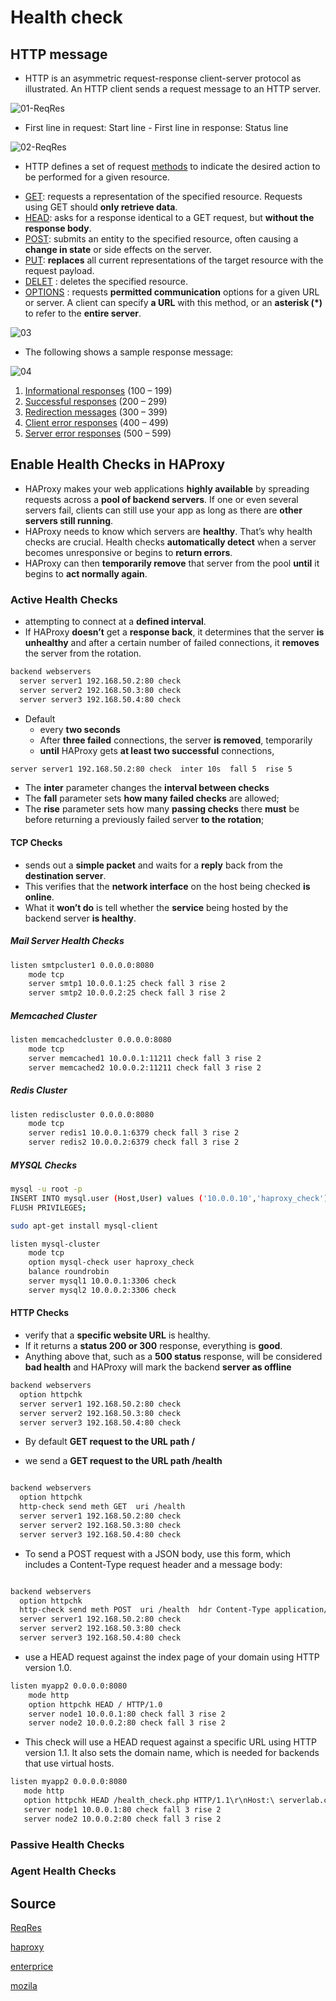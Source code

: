 # Health check

## HTTP message

* HTTP is an asymmetric request-response client-server protocol as illustrated.  An HTTP client sends a request message to an HTTP server.

![01-ReqRes](https://github.com/hojat-gazestani/DevOps/blob/main/haproxy/pictures/03-HAProxy/01-healthCheck/01-ReqRes.png)

* First line in request: Start line - First line in response: Status line

![02-ReqRes](https://github.com/hojat-gazestani/DevOps/blob/main/haproxy/pictures/03-HAProxy/01-healthCheck/02-ResResHead.png)

* HTTP defines a set of request [methods](https://developer.mozilla.org/en-US/docs/Web/HTTP/Methods) to indicate the desired action to be performed for a given resource.

- [GET](https://developer.mozilla.org/en-US/docs/Web/HTTP/Methods/GET): requests a representation of the specified resource. Requests using GET should __only retrieve data__.
- [HEAD](https://developer.mozilla.org/en-US/docs/Web/HTTP/Methods/HEAD): asks for a response identical to a GET request, but __without the response body__.
- [POST](https://developer.mozilla.org/en-US/docs/Web/HTTP/Methods/POST): submits an entity to the specified resource, often causing a __change in state__ or side effects on the server.
- [PUT](https://developer.mozilla.org/en-US/docs/Web/HTTP/Methods/PUT): __replaces__ all current representations of the target resource with the request payload.
- [DELET](https://developer.mozilla.org/en-US/docs/Web/HTTP/Methods/DELETE) : deletes the specified resource.
- [OPTIONS](https://developer.mozilla.org/en-US/docs/Web/HTTP/Methods/OPTIONS) : requests __permitted communication__ options for a given URL or server. A client can specify __a URL__ with this method, or an __asterisk (*)__ to refer to the __entire server__.

![03](https://github.com/hojat-gazestani/DevOps/blob/main/haproxy/pictures/03-HAProxy/01-healthCheck/03-ReqMess.png)


* The following shows a sample response message:

![04](https://github.com/hojat-gazestani/DevOps/blob/main/haproxy/pictures/03-HAProxy/01-healthCheck/04-ResMess.png)

1. [Informational responses](https://developer.mozilla.org/en-US/docs/Web/HTTP/Status#information_responses) (100 – 199)
2. [Successful responses](https://developer.mozilla.org/en-US/docs/Web/HTTP/Status#successful_responses) (200 – 299)
3. [Redirection messages](https://developer.mozilla.org/en-US/docs/Web/HTTP/Status#redirection_messages) (300 – 399)
4. [Client error responses](https://developer.mozilla.org/en-US/docs/Web/HTTP/Status#client_error_responses) (400 – 499)
5. [Server error responses](https://developer.mozilla.org/en-US/docs/Web/HTTP/Status#server_error_responses) (500 – 599)

## Enable Health Checks in HAProxy

* HAProxy makes your web applications __highly available__ by spreading requests across a __pool of backend servers__. If one or even several servers fail, clients can still use your app as long as there are __other servers still running__.
* HAProxy needs to know which servers are __healthy__. That’s why health checks are crucial. Health checks __automatically detect__ when a server becomes unresponsive or begins to __return errors__.
* HAProxy can then __temporarily remove__ that server from the pool __until__ it begins to __act normally again__.

### Active Health Checks
* attempting to connect at a __defined interval__.
* If HAProxy __doesn’t__ get a __response back__, it determines that the server __is unhealthy__ and after a certain number of failed connections, it __removes__ the server from the rotation.

```bash
backend webservers
  server server1 192.168.50.2:80 check
  server server2 192.168.50.3:80 check
  server server3 192.168.50.4:80 check  
```

- Default
  - every __two seconds__
  - After __three failed__ connections, the server __is removed__, temporarily
  - __until__ HAProxy gets __at least two successful__ connections,

```bash
server server1 192.168.50.2:80 check  inter 10s  fall 5  rise 5
```
* The __inter__ parameter changes the __interval between checks__
* The __fall__ parameter sets __how many failed checks__ are allowed;
* The __rise__ parameter sets how many __passing checks__ there __must__ be before returning a previously failed server __to the rotation__;

#### TCP Checks

* sends out a __simple packet__ and waits for a __reply__ back from the __destination server__.
* This verifies that the __network interface__ on the host being checked __is online__.
* What it __won’t do__ is tell whether the __service__ being hosted by the backend server __is healthy__.

##### Mail Server Health Checks

```bash
listen smtpcluster1 0.0.0.0:8080
    mode tcp
    server smtp1 10.0.0.1:25 check fall 3 rise 2
    server smtp2 10.0.0.2:25 check fall 3 rise 2
```

##### Memcached Cluster

```bash
listen memcachedcluster 0.0.0.0:8080
    mode tcp
    server memcached1 10.0.0.1:11211 check fall 3 rise 2
    server memcached2 10.0.0.2:11211 check fall 3 rise 2
```

##### Redis Cluster

```bash
listen rediscluster 0.0.0.0:8080
    mode tcp
    server redis1 10.0.0.1:6379 check fall 3 rise 2
    server redis2 10.0.0.2:6379 check fall 3 rise 2
```

##### MYSQL Checks

```bash
mysql -u root -p
INSERT INTO mysql.user (Host,User) values ('10.0.0.10','haproxy_check');
FLUSH PRIVILEGES;

sudo apt-get install mysql-client
```

```bash
listen mysql-cluster
    mode tcp
    option mysql-check user haproxy_check
    balance roundrobin
    server mysql1 10.0.0.1:3306 check
    server mysql2 10.0.0.2:3306 check
```
#### HTTP Checks

* verify that a __specific website URL__ is healthy. 
* If it returns a __status 200 or 300__ response, everything is __good__. 
* Anything above that, such as a __500 status__ response, will be considered __bad health__ and HAProxy will mark the backend __server as offline__

```bash
backend webservers
  option httpchk
  server server1 192.168.50.2:80 check
  server server2 192.168.50.3:80 check
  server server3 192.168.50.4:80 check
```

- By default __GET request to the URL path /__

*  we send a __GET request to the URL path /health__

```bash

backend webservers
  option httpchk
  http-check send meth GET  uri /health
  server server1 192.168.50.2:80 check
  server server2 192.168.50.3:80 check
  server server3 192.168.50.4:80 check
```

* To send a POST request with a JSON body, use this form, which includes a Content-Type request header and a message body:
```bash

backend webservers
  option httpchk
  http-check send meth POST  uri /health  hdr Content-Type application/json  body "{ \"foo\": \"bar\" }"
  server server1 192.168.50.2:80 check
  server server2 192.168.50.3:80 check
  server server3 192.168.50.4:80 check
```

- use a HEAD request against the index page of your domain using HTTP version 1.0.
```bash
listen myapp2 0.0.0.0:8080
    mode http
    option httpchk HEAD / HTTP/1.0
    server node1 10.0.0.1:80 check fall 3 rise 2
    server node2 10.0.0.2:80 check fall 3 rise 2
```
-  This check will use a HEAD request against a specific URL using HTTP version 1.1. It also sets the domain name, which is needed for backends that use virtual hosts.
```bash
listen myapp2 0.0.0.0:8080
   mode http
   option httpchk HEAD /health_check.php HTTP/1.1\r\nHost:\ serverlab.com
   server node1 10.0.0.1:80 check fall 3 rise 2
   server node2 10.0.0.2:80 check fall 3 rise 2
```

### Passive Health Checks

### Agent Health Checks


## Source
[ReqRes](https://www3.ntu.edu.sg/home/ehchua/programming/webprogramming/http_basics.html)

[haproxy](https://www.haproxy.com/blog/how-to-enable-health-checks-in-haproxy/)

[enterprice](https://www.haproxy.com/documentation/aloha/latest/load-balancing/health-checks/http/)

[mozila](https://developer.mozilla.org/en-US/docs/Web/HTTP/Status)